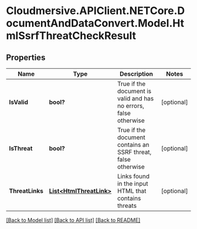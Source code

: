 # Cloudmersive.APIClient.NETCore.DocumentAndDataConvert.Model.HtmlSsrfThreatCheckResult
## Properties

Name | Type | Description | Notes
------------ | ------------- | ------------- | -------------
**IsValid** | **bool?** | True if the document is valid and has no errors, false otherwise | [optional] 
**IsThreat** | **bool?** | True if the document contains an SSRF threat, false otherwise | [optional] 
**ThreatLinks** | [**List&lt;HtmlThreatLink&gt;**](HtmlThreatLink.md) | Links found in the input HTML that contains threats | [optional] 

[[Back to Model list]](../README.md#documentation-for-models) [[Back to API list]](../README.md#documentation-for-api-endpoints) [[Back to README]](../README.md)

